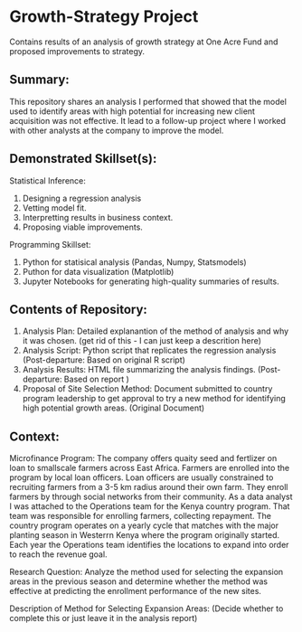 # Growth-Strategy Project
Contains results of an analysis of growth strategy at One Acre Fund and proposed improvements to strategy.

## Summary: 
This repository shares an analysis I performed that showed that the model used to identify areas with high potential for increasing new client acquisition was not effective.  It lead to a follow-up project where I worked with other analysts at the company to improve the model.

## Demonstrated Skillset(s):
Statistical Inference:
1. Designing a regression analysis
2. Vetting model fit.
3. Interpretting results in business context.
4. Proposing viable improvements.

Programming Skillset:
1. Python for statisical analysis (Pandas, Numpy, Statsmodels)
2. Puthon for data visualization (Matplotlib)
3. Jupyter Notebooks for generating high-quality summaries of results.

## Contents of Repository:
1. Analysis Plan: Detailed explanantion of the method of analysis and why it was chosen. (get rid of this - I can just keep a descrition here)
2. Analysis Script: Python script that replicates the regression analysis (Post-departure: Based on original R script) 
3. Analysis Results: HTML file summarizing the analysis findings. (Post-departure: Based on report )
4. Proposal of Site Selection Method:  Document submitted to country program leadership to get approval to try a new method for identifying high potential growth areas. (Original Document)

## Context:

Microfinance Program: The company offers quaity seed and fertlizer on loan to smallscale farmers across East Africa. Farmers are enrolled into the program by local loan officers.  Loan officers are usually constrained to recruiting farmers from a 3-5 km radius around their own farm. They enroll farmers by through social networks from their community.  As a data analyst I was attached to the Operations team for the Kenya country program. That team was responsible for enrolling farmers, collecting repayment. The country program operates on a yearly cycle that matches with the major planting season in Westerrn Kenya where the program originally started.  Each year the Operations team  identifies the locations to expand into order to reach the revenue goal. 

Research Question: Analyze the method used for selecting the expansion areas in the previous season and determine whether the method was effective at predicting the enrollment performance of the new sites.  



Description of Method for Selecting Expansion Areas: (Decide whether to complete this or just leave it in the analysis report)

